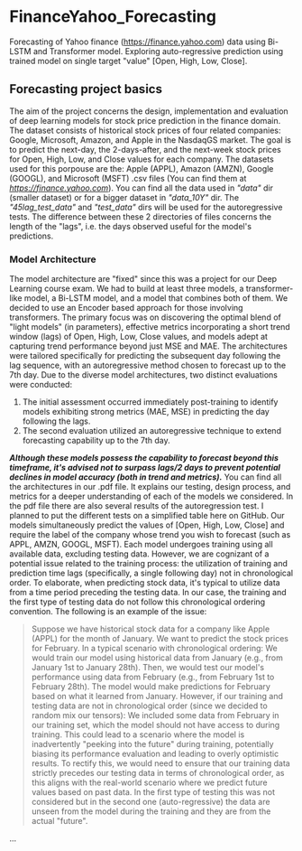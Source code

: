 # FinanceYahoo_Forecasting
Forecasting of Yahoo finance (https://finance.yahoo.com) data using Bi-LSTM and Transformer model. Exploring auto-regressive prediction using trained model on single target "value" [Open, High, Low, Close]. 
## Forecasting project basics
The aim of the project concerns the design, implementation and evaluation of deep learning models for stock price prediction in the finance domain. The dataset consists of historical stock prices of four related companies: Google,
Microsoft, Amazon, and Apple in the NasdaqGS market. The goal is to predict the next-day, the 2-days-after, and the next-week stock prices for Open, High, Low, and Close values for each company.
The datasets used for this porpouse are the: Apple (APPL), Amazon (AMZN), Google (GOOGL), and Microsoft (MSFT) .csv files (You can find them at *https://finance.yahoo.com*). You can find all the data used in *"data"* dir (smaller dataset) or for a bigger dataset in *"data_10Y"* dir.
The *"45lag_test_data"*  and *"test_data"* dirs will be used for the autoregressive tests. The difference between these 2 directories of files concerns the length of the "lags", i.e. the days observed useful for the model's predictions. 

### Model Architecture
The model architecture are "fixed" since this was a project for our Deep Learning course exam. We had to build at least three models, a transformer-like model, a Bi-LSTM model, and a model that combines both of them.
We decided to use an Encoder based approach for those involving transformers. 
The primary focus was on discovering the optimal blend of "light models" (in parameters), effective metrics incorporating a short trend window (lags) of Open, High, Low, Close values, and models adept at capturing trend performance beyond just MSE and MAE. The architectures were tailored specifically for predicting the subsequent day following the lag sequence, with an autoregressive method chosen to forecast up to the 7th day. Due to the diverse model architectures, two distinct evaluations were conducted:
1. The initial assessment occurred immediately post-training to identify models exhibiting strong metrics (MAE, MSE) in predicting the day following the lags.
2. The second evaluation utilized an autoregressive technique to extend forecasting capability up to the 7th day.

***Although these models possess the capability to forecast beyond this timeframe, it's advised not to surpass lags/2 days to prevent potential declines in model accuracy (both in trend and metrics).***
You can find all the architectures in our .pdf file. It explains our testing, design process, and metrics for a deeper understanding of each of the models we considered.
In the pdf file there are also several results of the autoregression test. I planned to put the different tests on a simplified table here on GitHub.
Our models simultaneously predict the values of [Open, High, Low, Close] and require the label of the company whose trend you wish to forecast (such as APPL, AMZN, GOOGL, MSFT). Each model undergoes training using all available data, excluding testing data. However, we are cognizant of a potential issue related to the training process: the utilization of training and prediction time lags (specifically, a single following day) not in chronological order. To elaborate, when predicting stock data, it's typical to utilize data from a time period preceding the testing data. In our case, the training and the first type of testing data do not follow this chronological ordering convention. The following is an example of the issue: 
>Suppose we have historical stock data for a company like Apple (APPL) for the month of January. We want to predict the stock prices for February.
In a typical scenario with chronological ordering:
We would train our model using historical data from January (e.g., from January 1st to January 28th).
Then, we would test our model's performance using data from February (e.g., from February 1st to February 28th). The model would make predictions for February based on what it learned from January.
However, if our training and testing data are not in chronological order (since we decided to random mix our tensors):
We included some data from February in our training set, which the model should not have access to during training.
This could lead to a scenario where the model is inadvertently "peeking into the future" during training, potentially biasing its performance evaluation and leading to overly optimistic results.
To rectify this, we would need to ensure that our training data strictly precedes our testing data in terms of chronological order, as this aligns with the real-world scenario where we predict future values based on past data.  In the first type of testing this was  not considered but in the second one (auto-regressive) the data are unseen from the model during the training and they are from the actual "future".

...

